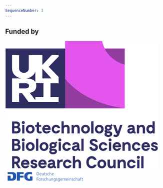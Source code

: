 ```yaml
---
SequenceNumber: 3
---
```


## Funded by

![bbsrc](/assets/images/bbsrc_logo.png 'Discord Server') ![dfg](/assets/images/dfg_logo.png 'Deutsche Forschungsgemeinde')
